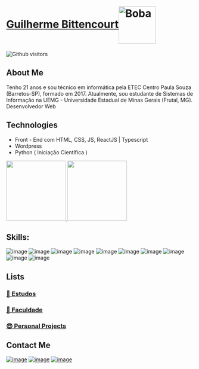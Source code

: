  # <a href="https://www.linkedin.com/in/guilherme-corr%C3%AAa-2762621b6/">Guilherme Bittencourt</a><img align="center" alt="Boba" height="100" width="100" src="https://thumbs.gfycat.com/AmazingDazzlingFrog-max-1mb.gif">
 
 
![Github visitors](https://komarev.com/ghpvc/?username=bittenks&color=7159c0&style=flat-square)
## About Me
Tenho 21 anos e sou técnico em informática pela ETEC Centro Paula Souza (Barretos-SP), formado em 2017. Atualmente, sou estudante de Sistemas de Informação na UEMG - Universidade Estadual de Minas Gerais (Frutal, MG). 
<br>
Desenvolvedor Web

## Technologies
- Front - End com HTML, CSS, JS, ReactJS | Typescript 
- Wordpress
- Python ( Iniciação Científica )

<a href="https://github.com/bittenks" target="_blank">
 <img height="160em" src="https://github-readme-stats-eight-theta.vercel.app/api?username=bittenks&show_icons=true&theme=dracula&include_all_commits=true&count_private=true"/>
  <img height="160em" src="https://github-readme-stats-eight-theta.vercel.app/api/top-langs/?username=bittenks&layout=compact&langs_count=8&theme=dracula"/>
 <a/>
 
 <br/>
 
 ## Skills:  

![image](https://img.shields.io/badge/Python-3776AB?style=for-the-badge&logo=python&logoColor=white)
![image](https://img.shields.io/badge/TypeScript-007ACC?style=for-the-badge&logo=typescript&logoColor=white)
![image](https://img.shields.io/badge/JavaScript-323330?style=for-the-badge&logo=javascript&logoColor=F7DF1E)
![image](https://img.shields.io/badge/TypeScript-007ACC?style=for-the-badge&logo=typescript&logoColor=white)
![image](https://img.shields.io/badge/HTML5-E34F26?style=for-the-badge&logo=html5&logoColor=white)
![image](https://img.shields.io/badge/CSS3-1572B6?style=for-the-badge&logo=css3&logoColor=white)
![image](https://img.shields.io/badge/React-20232A?style=for-the-badge&logo=react&logoColor=61DAFB)
![image](https://img.shields.io/badge/Firebase-F29D0C?style=for-the-badge&logo=firebase&logoColor=white)
![image](https://img.shields.io/badge/Microsoft_SharePoint-0078D4?style=for-the-badge&logo=microsoft-sharepoint&logoColor=white)
![image](https://img.shields.io/badge/Linux-E34F26?style=for-the-badge&logo=linux&logoColor=black)

 
## Lists
  ### <a href="https://github.com/stars/bittenks/lists/estudos">🤔 Estudos</a>
  ### <a href="https://github.com/stars/bittenks/lists/faculdade">🤯 Faculdade</a>
  ### <a href="https://github.com/stars/bittenks/lists/personal-projects">😎 Personal Projects</a>


##  Contact Me
  <a href="https://www.linkedin.com/in/guilherme-corr%C3%AAa-2762621b6/">![image](https://img.shields.io/badge/LinkedIn-0077B5?style=for-the-badge&logo=linkedin&logoColor=white
)</a>
  <a href="mailto:guilhermebittencourtcorrea@gmail.com">![image](https://img.shields.io/badge/Gmail-D14836?style=for-the-badge&logo=gmail&logoColor=white)</a>
  <a href="https://instagram.com/bittenks_">![image](https://img.shields.io/badge/Instagram-E4405F?style=for-the-badge&logo=instagram&logoColor=white)</a>

</div>
